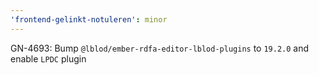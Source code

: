 ```yaml
---
'frontend-gelinkt-notuleren': minor
---
```


GN-4693: Bump `@lblod/ember-rdfa-editor-lblod-plugins` to `19.2.0` and enable `LPDC` plugin
